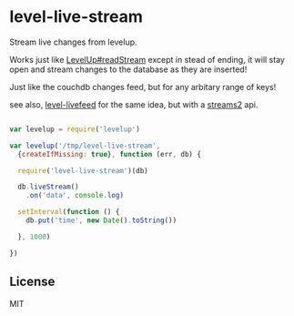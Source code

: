 # level-live-stream

Stream live changes from levelup.

Works just like [LevelUp#readStream](https://github.com/rvagg/node-levelup#readStream)
except in stead of ending, 
it will stay open and stream changes to the database as they are inserted!

Just like the couchdb changes feed, but for any arbitary range of keys!

see also, [level-livefeed](https://github.com/Raynos/level-livefeed/) for the same idea, 
but with a [streams2](https://github.com/isaacs/readable-stream) api.

``` js

var levelup = require('levelup')

var levelup('/tmp/level-live-stream', 
  {createIfMissing: true}, function (err, db) {

  require('level-live-stream')(db)

  db.liveStream()
    .on('data', console.log)

  setInterval(function () {
    db.put('time', new Date().toString())

  }, 1000)

})

```

## License

MIT
